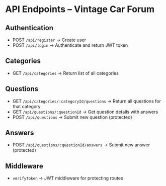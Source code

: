 # API Endpoints – Vintage Car Forum

## Authentication
- POST `/api/register` → Create user
- POST `/api/login` → Authenticate and return JWT token

## Categories
- GET `/api/categories` → Return list of all categories

## Questions
- GET `/api/categories/:categoryId/questions` → Return all questions for that category
- GET `/api/questions/:questionId` → Get question details with answers
- POST `/api/questions` → Submit new question (protected)

## Answers
- POST `/api/questions/:questionId/answers` → Submit new answer (protected)

## Middleware
- `verifyToken` → JWT middleware for protecting routes
